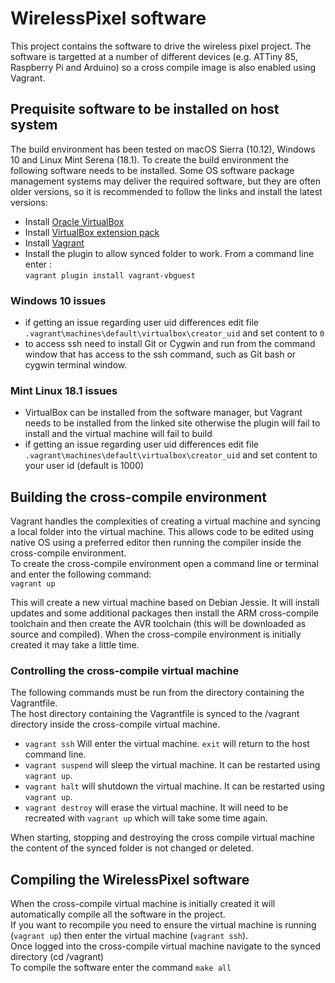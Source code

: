 # WirelessPixel software
This project contains the software to drive the wireless pixel project.  The software is targetted at a number of different devices (e.g. ATTiny 85, Raspberry Pi and Arduino) so a cross compile image is also enabled using Vagrant.

## Prequisite software to be installed on host system
The build environment has been tested on macOS Sierra (10.12), Windows 10 and Linux Mint Serena (18.1).  To create the build environment the following software needs to be installed.  Some OS software package management systems may deliver the required software, but they are often older versions, so it is recommended to follow the links and install the latest versions:
- Install [Oracle VirtualBox](https://www.virtualbox.org)
- Install [VirtualBox extension pack](http://download.virtualbox.org/virtualbox/5.1.12/Oracle_VM_VirtualBox_Extension_Pack-5.1.12-112440.vbox-extpack)
- Install [Vagrant](https://www.vagrantup.com)
- Install the plugin to allow synced folder to work.  From a command line enter :   
`vagrant plugin install vagrant-vbguest`

### Windows 10 issues   
- if getting an issue regarding user uid differences edit file `.vagrant\machines\default\virtualbox\creator_uid` and set content to `0`
- to access ssh need to install Git or Cygwin and run from the command window that has access to the ssh command, such as Git bash or cygwin terminal window.  

### Mint Linux 18.1 issues
- VirtualBox can be installed from the software manager, but Vagrant needs to be installed from the linked site otherwise the plugin will fail to install and the virtual machine will fail to build
- if getting an issue regarding user uid differences edit file `.vagrant\machines\default\virtualbox\creator_uid` and set content to your user id (default is 1000)

## Building the cross-compile environment  
Vagrant handles the complexities of creating a virtual machine and syncing a local folder into the virtual machine.  This allows code to be edited using native OS using a preferred editor then running the compiler inside the cross-compile environment.  
To create the cross-compile environment open a command line or terminal and enter the following command:  
`vagrant up`  

This will create a new virtual machine based on Debian Jessie.  It will install updates and some additional packages then install the ARM cross-compile toolchain and then create the AVR toolchain (this will be downloaded as source and compiled).  When the cross-compile environment is initially created it may take a little time.

### Controlling the cross-compile virtual machine
The following commands must be run from the directory containing the Vagrantfile.  
The host directory containing the Vagrantfile is synced to the /vagrant directory inside the cross-compile virtual machine.
- `vagrant ssh` Will enter the virtual machine.  `exit` will return to the host command line.    
- `vagrant suspend` will sleep the virtual machine.  It can be restarted using `vagrant up`.  
- `vagrant halt` will shutdown the virtual machine.  It can be restarted using `vagrant up`.  
- `vagrant destroy` will erase the virtual machine.  It will need to be recreated with `vagrant up` which will take some time again.

When starting, stopping and destroying the cross compile virtual machine the content of the synced folder is not changed or deleted.  

## Compiling the WirelessPixel software
When the cross-compile virtual machine is initially created it will automatically compile all the software in the project.  
If you want to recompile you need to ensure the virtual machine is running (`vagrant up`) then enter the virtual machine (`vagrant ssh`).  
Once logged into the cross-compile virtual machine navigate to the synced directory (cd /vagrant)  
To compile the software enter the command `make all`
